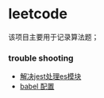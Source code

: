 # leetcode

该项目主要用于记录算法题；

### trouble shooting

- [解决jest处理es模块](https://www.cnblogs.com/xueyoucd/p/10495922.html)
- [babel 配置](https://www.babeljs.cn/setup#installation)